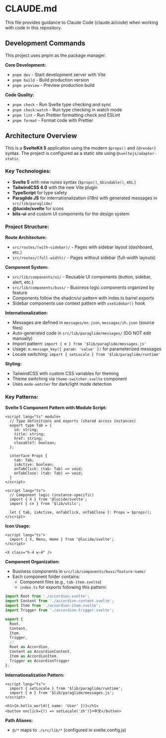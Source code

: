 # CLAUDE.md

This file provides guidance to Claude Code (claude.ai/code) when working with code in this repository.

## Development Commands

This project uses pnpm as the package manager.

**Core Development:**
- `pnpm dev` - Start development server with Vite
- `pnpm build` - Build production version
- `pnpm preview` - Preview production build

**Code Quality:**
- `pnpm check` - Run Svelte type checking and sync
- `pnpm check:watch` - Run type checking in watch mode
- `pnpm lint` - Run Prettier formatting check and ESLint
- `pnpm format` - Format code with Prettier

## Architecture Overview

This is a **SvelteKit 5** application using the modern `$props()` and `{@render}` syntax. The project is configured as a static site using `@sveltejs/adapter-static`.

### Key Technologies:
- **Svelte 5** with new runes syntax (`$props()`, `$bindable()`, etc.)
- **TailwindCSS 4.0** with the new Vite plugin
- **TypeScript** for type safety
- **Paraglide JS** for internationalization (i18n) with generated messages in `src/lib/paraglide/`
- **@lucide/svelte** for icons
- **bits-ui** and custom UI components for the design system

### Project Structure:

**Route Architecture:**
- `src/routes/(with-sidebar)/` - Pages with sidebar layout (dashboard, etc.)
- `src/routes/(full-width)/` - Pages without sidebar (full-width layouts)

**Component System:**
- `src/lib/components/ui/` - Reusable UI components (button, sidebar, alert, etc.)
- `src/lib/components/buss/` - Business logic components organized by feature
- Components follow the shadcn/ui pattern with index.ts barrel exports
- Sidebar components use context pattern with `useSidebar()` hook

**Internationalization:**
- Messages are defined in `messages/en.json`, `messages/zh.json` (source files)
- Auto-generated code in `src/lib/paraglide/messages/` (DO NOT edit manually)
- Import pattern: `import { m } from '$lib/paraglide/messages.js'`
- Usage: `m.message_key({ param: 'value' })` for parameterized messages
- Locale switching: `import { setLocale } from '$lib/paraglide/runtime'`

**Styling:**
- TailwindCSS with custom CSS variables for theming
- Theme switching via `theme-switcher.svelte` component
- Uses `mode-watcher` for dark/light mode detection

### Key Patterns:

**Svelte 5 Component Pattern with Module Script:**
```svelte
<script lang="ts" module>
  // Type definitions and exports (shared across instances)
  export type Tab = {
    id: string;
    title: string;
    href: string;
    closable?: boolean;
  };

  interface Props {
    tab: Tab;
    isActive: boolean;
    onTabClick: (tab: Tab) => void;
    onTabClose: (tab: Tab) => void;
  }
</script>

<script lang="ts">
  // Component logic (instance-specific)
  import { X } from '@lucide/svelte';
  import { cn } from '$lib/utils';

  let { tab, isActive, onTabClick, onTabClose }: Props = $props();
</script>
```

**Icon Usage:**
```svelte
<script lang="ts">
  import { X, Menu, Home } from '@lucide/svelte';
</script>

<X class="h-4 w-4" />
```

**Component Organization:**
- Business components in `src/lib/components/buss/feature-name/`
- Each component folder contains:
  - Component files (e.g., `tab-item.svelte`)
  - `index.ts` for exports following this pattern:
```ts
import Root from './accordion.svelte';
import Content from './accordion-content.svelte';
import Item from './accordion-item.svelte';
import Trigger from './accordion-trigger.svelte';

export {
  Root,
  Content,
  Item,
  Trigger,
  //
  Root as Accordion,
  Content as AccordionContent,
  Item as AccordionItem,
  Trigger as AccordionTrigger
};
```

**Internationalization Pattern:**
```svelte
<script lang="ts">
  import { setLocale } from '$lib/paraglide/runtime';
  import { m } from '$lib/paraglide/messages.js';
</script>

<h1>{m.hello_world({ name: 'User' })}</h1>
<button onclick={() => setLocale('zh')}>中文</button>
```

**Path Aliases:**
- `@/*` maps to `./src/lib/*` (configured in svelte.config.js)
